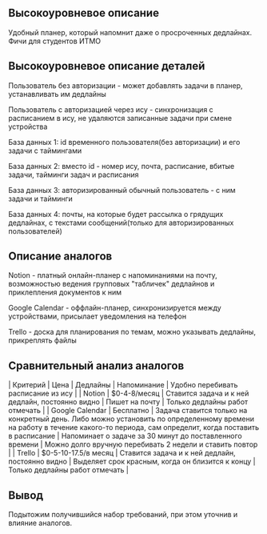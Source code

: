 ## Высокоуровневое описание

Удобный планер, который напомнит даже о просроченных дедлайнах. Фичи для студентов ИТМО

## Высокоуровневое описание деталей

Пользователь без авторизации - может добавлять задачи в планер, устанавливать им дедлайны

Пользователь с авторизацией через ису - синхронизация с расписанием в ису, не удаляются записанные задачи при смене устройства

База данных 1: id временного пользователя(без авторизации) и его задачи с таймингами

База данных 2: вместо id - номер ису, почта, расписание, вбитые задачи, тайминги задач и расписания

База данных 3: авторизированный обычный пользователь - с ним задачи и тайминги

База данных 4: почты, на которые будет рассылка о грядущих дедлайнах, с текстами сообщений(только для авторизированных пользователей)

## Описание аналогов

Notion - платный онлайн-планер с напоминаниями на почту, возможностью ведения групповых "табличек" дедлайнов и приклепления документов к ним

Google Calendar - оффлайн-планер, синхронизируется между устройствами, присылает уведомления на телефон

Trello - доска для планирования по темам, можно указывать дедлайны, прикреплять файлы

## Сравнительный анализ аналогов

| Критерий | Цена | Дедлайны | Напоминание | Удобно перебивать расписание из ису |
| Notion | $0-4-8/месяц | Ставится задача и к ней дедлайн, постоянно видно | Пишет на почту | Только дедлайны работ отмечать |
| Google Calendar | Бесплатно | Задача ставится только на конкретный день. Либо можно установить по определенному времени на работу в течение какого-то периода, сам определит, когда поставить в расписание | Напоминает о задаче за 30 минут до поставленного времени | Можно долго вручную перебивать 2 недели и ставить повтор |
| Trello | $0-5-10-17.5/в месяц | Ставится задача и к ней дедлайн, постоянно видно | Выделяет срок красным, когда он близится к концу | Только дедлайны работ отмечать |

## Вывод

Подытожим получившийся набор требований, при этом уточнив и влияние аналогов.
